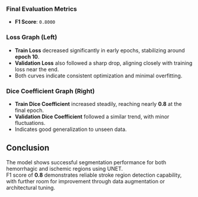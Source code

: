 ### Final Evaluation Metrics

- **F1 Score**: `0.8000`  

### Loss Graph (Left)

- **Train Loss** decreased significantly in early epochs, stabilizing around **epoch 10**.
- **Validation Loss** also followed a sharp drop, aligning closely with training loss near the end.
- Both curves indicate consistent optimization and minimal overfitting.

### Dice Coefficient Graph (Right)

- **Train Dice Coefficient** increased steadily, reaching nearly **0.8** at the final epoch.
- **Validation Dice Coefficient** followed a similar trend, with minor fluctuations.
- Indicates good generalization to unseen data.

## Conclusion

The model shows successful segmentation performance for both hemorrhagic and ischemic regions using UNET.  
F1 score of **0.8** demonstrates reliable stroke region detection capability, with further room for improvement through data augmentation or architectural tuning.

